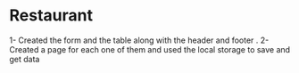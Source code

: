 # Restaurant
1- Created the form and the table along with the header and footer .
2- Created a page for each one of them and used the local storage to save and get data
